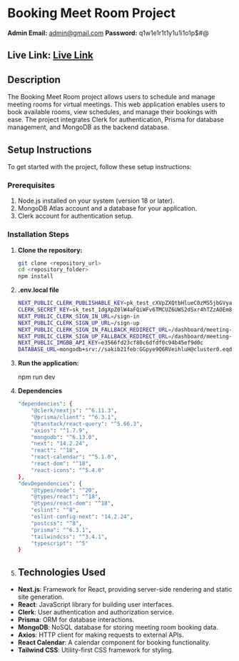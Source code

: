 # Booking Meet Room Project

**Admin Email:** admin@gmail.com
**Password:** q1w1e1r1t1y1u1i1o1p$#@

## Live Link: [Live Link]()

## Description

The Booking Meet Room project allows users to schedule and manage meeting rooms for virtual meetings. This web application enables users to book available rooms, view schedules, and manage their bookings with ease. The project integrates Clerk for authentication, Prisma for database management, and MongoDB as the backend database.

## Setup Instructions

To get started with the project, follow these setup instructions:

### Prerequisites

1. Node.js installed on your system (version 18 or later).
2. MongoDB Atlas account and a database for your application.
3. Clerk account for authentication setup.

### Installation Steps

1. **Clone the repository:**

   ```bash
   git clone <repository_url>
   cd <repository_folder>
   npm install

2. **.env.local file**
    ```bash
    NEXT_PUBLIC_CLERK_PUBLISHABLE_KEY=pk_test_cXVpZXQtbHlueC0zMS5jbGVyay5hY2NvdW50cy5kZXYk
    CLERK_SECRET_KEY=sk_test_1dgXpZ0lW4aFQiWFv6TMCUZ6UWS2dSxr4hTZzAOEm8
    NEXT_PUBLIC_CLERK_SIGN_IN_URL=/sign-in
    NEXT_PUBLIC_CLERK_SIGN_UP_URL=/sign-up
    NEXT_PUBLIC_CLERK_SIGN_IN_FALLBACK_REDIRECT_URL=/dashboard/meeting-rooms
    NEXT_PUBLIC_CLERK_SIGN_UP_FALLBACK_REDIRECT_URL=/dashboard/meeting-rooms
    NEXT_PUBLIC_IMGBB_API_KEY=e3566fd23cf80c6dfdf0c94b45ef9d0c
    DATABASE_URL=mongodb+srv://sakib21feb:GGpye9Q6RVeihluH@cluster0.eqdse.mongodb.net/MeetingRoomBookingSystem?retryWrites=true&w=majority&appName=Cluster0


3. **Run the application:**

    npm run dev

4. **Dependencies**
    ```bash
    "dependencies": {
        "@clerk/nextjs": "^6.11.3",
        "@prisma/client": "^6.3.1",
        "@tanstack/react-query": "^5.66.3",
        "axios": "^1.7.9",
        "mongodb": "^6.13.0",
        "next": "14.2.24",
        "react": "^18",
        "react-calendar": "^5.1.0",
        "react-dom": "^18",
        "react-icons": "^5.4.0"
    },
    "devDependencies": {
        "@types/node": "^20",
        "@types/react": "^18",
        "@types/react-dom": "^18",
        "eslint": "^8",
        "eslint-config-next": "14.2.24",
        "postcss": "^8",
        "prisma": "^6.3.1",
        "tailwindcss": "^3.4.1",
        "typescript": "^5"
    }

5. ## Technologies Used

- **Next.js**: Framework for React, providing server-side rendering and static site generation.
- **React**: JavaScript library for building user interfaces.
- **Clerk**: User authentication and authorization service.
- **Prisma**: ORM for database interactions.
- **MongoDB**: NoSQL database for storing meeting room booking data.
- **Axios**: HTTP client for making requests to external APIs.
- **React Calendar**: A calendar component for booking functionality.
- **Tailwind CSS**: Utility-first CSS framework for styling.
